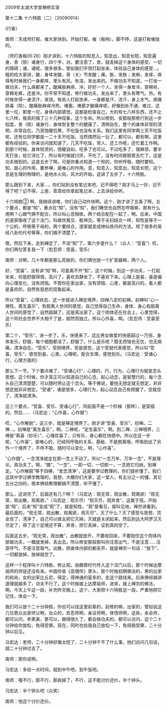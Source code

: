 2009年太湖大学堂禅修实录

第十二集 十六特胜（二）（20090914）

(行香）

南师：天成师打板，催大家快到。开始打板，催（板响）。脚不停，这是打板催拢的。

（师打香板05:26）刚才讲到，十六特胜的知息入，知息出，知息长短，知息遍身，舍（除）诸身行，四个字，对。要注意了，舍，就丢掉这个身体的感受、一切的障碍；诸，诸呢，很多很多。譬如我们平常打起坐来，体验自己身体的感受…。粗的给大家讲，酸、身体发酸，骨（关）节发酸；痛，胀，发胀；发麻，发痒，痒得有时候我们一身都痒，里头有风，有湿，发出来的。不做功夫不知道，一打坐一做功夫，什么病都来了。酸痛胀麻痒、冷，好好一个人，坐得一身发冷，穿棉袄，穿棉毛裤，还是冷。你平常不知道，修行做功夫，发出来了，里头有寒气。热，有时候坐得一身流汗，发烧。有些人打起坐来，一身都是汗，流汗，身上水气，病痛排毒（除）。酸痛胀麻痒冷热，堵塞。堵塞才酸痛痒呢，好像到处不通、难过，这里一坨，那里一坨，身体内部感觉。这都是检查自己，大的有七八样东西，还不止七八样，我真的搞了三十几种现象，这个生命。所以修到、安那般那修行到这一步程度，舍（除）诸身行，身体恢复整个的健康了，清明自在，整个的身体非常的清明，非常自在。乃至饱暖饥寒，不吃饭也没有关系。我们这里有同学两三天不吃饭呢，还有位同学都是一二十天不吃饭，当然偶然玩一玩了，都可以，都有啊，这里都有经验的。你来访问就知道了，几天不吃饭，常人，还工作呢，还忙着工作啊。到那个时候，身体轻灵的，饱暖自如，吃多了也可以。不过吃多了，很麻烦，要半天打坐，给它消化了，所以有时候就讨厌，不吃了，没有时间替肠胃去忙了，这是功夫做到的。这是五步了啊。可是你重点知道一个知的，你听呼吸，随时要知。知，是心的作用，要参禅，是唯心的作用。息，知息入，知息出，知息长短，这个息是生理的物理的，是地水火风，风大的开始。这讲了五步了，十六特胜。

那么跟到下来，大家…，你们站到没有笔记本吧，记不得吧？刚才马上一抄，记不得了吧？记不得，上座，乖乖给你拿起笔记本，上去讲给你听。

十六特胜②
啊，我继续讲喽，你们自己动作快啊。这个，刚才讲了五条了啊，五个要点，都是“知”，重点在“知”。没有“知”，我们睡觉也自然在呼吸嘛，那有什么用啊？心跟气俩不配合，所以叫心息相依，两个结合配在一起了，啊。后来，中国的道家吸收了这个法门，叫做坎离交、乾坤交。等于夫妇结合一样，知性是等于一个公的，呼吸等于母的，两个要结合，道家就变成神仙炼丹的方法，用了很多的易经八卦的代号等等，你们搞不清楚了。

嗯，然后下来，走到禅定了，不谈“知”了。第六步是什么？（众人：“受喜”）哎，你们两位答复我一下（宏忍师：受喜，受乐）

南师：对啊，几十年都是那么死板的，你们俩也放一个扩音器嘛，两个人。

好，“受喜”，没有讲“知”啊，可是离不开“知”。这个时候，到这一步功夫，一打起坐来，你是舒服得很，高兴了，喜欢去静坐了，不喜欢下来。心理上是喜，喜是偏向心理变化，没有烦恼。不管你在家出家，没有烦恼、心里，都是高兴的，看人都是喜欢的，自然有慈悲的现象起来。

所以“受喜”，心理状态，这一步就进入禅定境界，四禅八定的初禅。初禅叫“心一境性，离生喜乐”，有脱离人世间的感觉，自己觉得自己生命，身体、身心有脱离人世间的感觉了，自然超越了，这是真出家了。这个肉体还在社会上，心里觉得，这个同社会世界不大相干了是，超然而独立，所以心作喜，啊。（宏忍师：受喜受乐）

第二个，“受乐”，进一步了。乐，快感来了。这比男女做爱的快感超过一万倍，身体发乐，舒服，每个细胞都活了，舒服了。什么是乐呢？既无烦恼也无忧，也无病痛，清净自在。“受乐”，受阴境界，受是感觉，这个受就代表感觉，所以叫“受喜，受乐”，感觉到喜，心里。心理呢，配合生理，感觉到乐。（马宏达：受诸心行，心理方面的）

那么下一节，下个要点难了，“受诸心行”，心理的，行，行为，心理行为就是念头思想。这个时候，你才真正可以知道自己的心念，起心动念，是智慧行的，每个念头自己清清楚楚，可以随时停止这个念头。等于佛说，要他无想定就无想定，非非想定就非非想定。“受诸”，诸是很多，心理行为，起心动念自己有把握了，空就空了，清净就清净。

这三个要点，“受喜、受乐、受诸心行”，同前面不是一个阶梯（那样），是穿插的。然后……（马宏达：“心作喜，心作摄”）

哎，“心作解脱”，这三步，就是禅定境界了。刚才讲“受喜、受乐”，初禅。二禅…。初禅是“离生喜乐”，啊。二禅呢，“定生喜乐”，啊。到二禅、三禅境界，三禅是“离喜（妙乐）”，心理欢喜了，只有乐，身心都在快感中。所以在这一步呢，“心作喜”，是唯心的，已经同呼吸的关系，基础、不是脱离哦，呼吸到达了另外一个境界了，不呼不吸，随时可以变化，啊，“心作喜”。

“心作摄”，一念清净就定在那一念上不动了。所以“一念万年、万年一念”，不是理论，真功夫了。啊，“摄”，“一念”，一即一切、一切即一，一念把它归纳，到禅定。“心作解脱”等于四禅，“舍念清净”，这是要学过教理的，你们就听懂了。我们这其中学过佛学教理的，我想，大概你们大家，这一堂人，有五分之一的懂，其它五分之四的，根本佛经教理都搞不清楚，听不懂了。

那么，这讲完了，后面还有几个啊？（马宏达：观无常，观出散，观离欲）“观无常，观出散，观离欲，”（马宏达：观灭尽）“观灭尽，观弃舍”，这属于观。开始是“知”，后来“知”变成“观”了，就是知性。“观”是看见，就叫见地，禅宗讲看到。最后面的，“观无常，观出散，观离欲，观灭尽”，灭了什么？灭了感觉与思想，完全空了，清净了，自己可以做主把它灭掉。灭就是关闭起来，然后到达大阿罗汉灭尽定了，得了这个定境还不算，弃舍，把它丢掉，证到真的空了。

后面这五步，“观无常，观出散”，出散就放开，不要收回来，不要抱住这个肉体内部做功夫，一概就舍掉，丢出去。所以修安那般那叫你注意出气，不是注意……注意呼气，不是注意吸气。出散，把身体内部的都丢开，就是禅宗一句话：“放下”，一切都放掉，放掉就空了。

这样一个程序叫十六特胜，修止观。由魏晋时代传入这个法门以后，那个时候达摩祖师的师徒还没有来。中国你查《高僧传》里头，那个时候初期佛法的，男的出家的和尚，女的出家比丘尼，得定，得神通的蛮多的，走这个路线来。后来佛经越讲道理就越多了，功夫不行了。这个时候接上达摩祖师，进来，接上禅宗的佛法，啊。今天上午这一段，补充昨天晚上。这个，大家把十六特胜这一段，严重地把它记住，体会一下。

我们可以放个二十分钟假，你也可以找这里前辈的，前修的嘛，出家的，譬如说这几位男众出家师父啊，女众的，宏忍师啊，亲证师啊，体悟师啊，这些，永会师，都可以问，李素美，更可以，跟得很久了，都会做功夫的，都可以访问，这个二十分钟给你放松，免得受罪。现在，同时也给我自己放松一下，免得我受罪，二十分钟以后见。

马宏达：老师，二十分钟好像太短了，二十分钟干不了什么事，他们访问几句话，就二十分钟过去了。

南师：那你说啊。

马宏达：多给一点时间，就到中午吧，到午饭吧。

南师：喔不行，那不行，那疯掉了，不行，这不能讨价还价，半个钟头。

马宏达：半个钟头吧（众笑）

南师：他这个讨价还价。

